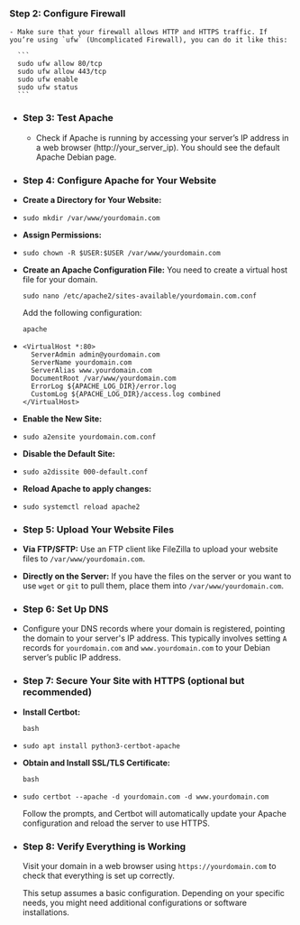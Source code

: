 ### Step 2: Configure  Firewall
	- Make sure that your firewall allows HTTP and HTTPS traffic. If you’re using `ufw` (Uncomplicated Firewall), you can do it like this:
	  
	  ```
	  sudo ufw allow 80/tcp
	  sudo ufw allow 443/tcp
	  sudo ufw enable
	  sudo ufw status
	  ```
- ### Step 3: Test Apache
	- Check if Apache is running by accessing your server’s IP address in a web browser (http://your_server_ip). You should see the default Apache Debian page.
- ### Step 4: Configure Apache for Your Website
- **Create a Directory for Your Website:**
- ```
  sudo mkdir /var/www/yourdomain.com
  ```
- **Assign Permissions:**
- ```
  sudo chown -R $USER:$USER /var/www/yourdomain.com
  ```
- **Create an Apache Configuration File:**
  You need to create a virtual host file for your domain.
  
  ```
  sudo nano /etc/apache2/sites-available/yourdomain.com.conf
  ```
  
  Add the following configuration:
  
  ```
  apache
  ```
- ```
  <VirtualHost *:80>
    ServerAdmin admin@yourdomain.com
    ServerName yourdomain.com
    ServerAlias www.yourdomain.com
    DocumentRoot /var/www/yourdomain.com
    ErrorLog ${APACHE_LOG_DIR}/error.log
    CustomLog ${APACHE_LOG_DIR}/access.log combined
  </VirtualHost>
  ```
- **Enable the New Site:**
- ```
  sudo a2ensite yourdomain.com.conf
  ```
- **Disable the Default Site:**
- ```
  sudo a2dissite 000-default.conf
  ```
- **Reload Apache to apply changes:**
- ```
  sudo systemctl reload apache2
  ```
- ### Step 5: Upload Your Website Files
- **Via FTP/SFTP:** Use an FTP client like FileZilla to upload your website files to `/var/www/yourdomain.com`.
- **Directly on the Server:** If you have the files on the server or you want to use `wget` or `git` to pull them, place them into `/var/www/yourdomain.com`.
- ### Step 6: Set Up DNS
- Configure your DNS records where your domain is registered, pointing the domain to your server's IP address. This typically involves setting `A` records for `yourdomain.com` and `www.yourdomain.com` to your Debian server’s public IP address.
- ### Step 7: Secure Your Site with HTTPS (optional but recommended)
- **Install Certbot:**
  
  ```
  bash
  ```
- ```
  sudo apt install python3-certbot-apache
  ```
- **Obtain and Install SSL/TLS Certificate:**
  
  ```
  bash
  ```
- ```
  sudo certbot --apache -d yourdomain.com -d www.yourdomain.com
  ```
  
  Follow the prompts, and Certbot will automatically update your Apache configuration and reload the server to use HTTPS.
- ### Step 8: Verify Everything is Working
  
  Visit your domain in a web browser using `https://yourdomain.com` to check that everything is set up correctly.
  
  This setup assumes a basic configuration. Depending on your specific needs, you might need additional configurations or software installations.